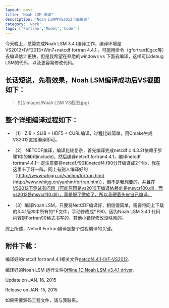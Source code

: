 ```yaml
---
layout: post
title: "Noah LSM 编译"
description: "Noah LSM在VS2012下面编译"
category: 'work'
tags: ['Fortran','Model','Code' ]
---
```



今天晚上，总算完成Noah LSM 3.4.1编译工作，编译环境是VS2012+IVF2013+Win7+netcdf fortran 4.4.1 。可能用命令（gfortran和gcc等）去编译估计更快，但是我希望在熟悉的windows vs 下面去编译，这样可以debug LSM的代码，以及更容易修改代码。


<!--more-->


## 长话短说，先看效果，Noah LSM编译成功后VS截图如下： ##

> ![](/images/Noah LSM VS截图.jpg)

## 整个详细编译过程如下：  ##
> 

- （1） ZIB + SLIB + HDF5 + CURL编译，过程比较简单，用Cmake生成VS2012直接编译即可。

- （2） NETCDF编译，编译比较复杂，首先编译完成netcdf c 4.3.2(依赖于步骤1中的lib和include)，然后编译netcdf fortran4.4.1，编译netcdf fortran4.4.1一定注意要将netcdf.f90和netcdf4.f90分开编译成2个lib，我在这里卡了好一阵，网上有别人编译好的（[http://www.whigg.cn/yanhm/fortran.htm](http://www.whigg.cn/yanhm/fortran.htm)），但不是我想要的，并且在VS2012下测试有问题（可能原因是vs2010下编译依赖dll是msvcr100.dll，而vs2012是msvcr110.dll），真是服了微软了，所以我硬着头皮自己编译。 

- （3）编译Noah LSM，只要将NetCDF编译好，相信很简单，需要将网上下载的3.4.1版本中所有的*.F文件，手动修改成*.F90，因为Noah LSM 3.4.1 代码内容是Fortran90格式书写的，其他小错误修改没啥难的。 

 综上所述，Netcdf Fortran编译是整个过程编译的关键。

## 附件下载： ##
> 

 编译好的netcdf fortran4.4.1相关文件[netcdf4.4.1-IVF-VS2012](/upload/netcdf4.4.1-IVF-VS2012.zip).

 编译好的Noah LSM 运行文件[Offline 1D Noah LSM v3.4.1 driver](/upload/simple_driver.zip).

Update on JAN. 16, 2015

Release on JAN. 15, 2015

如果需要源码工程文件，请与我联系。
  
   
     

   

